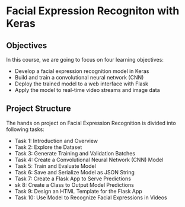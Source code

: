 # Facial Expression Recogniton with Keras

## Objectives

In this course, we are going to focus on four learning objectives:

- Develop a facial expression recognition model in Keras
- Build and train a convolutional neural network (CNN)
- Deploy the trained model to a web interface with Flask
- Apply the model to real-time video streams and image data


## Project Structure

The hands on project on Facial Expression Recognition is divided into following tasks:

- Task 1: Introduction and Overview
- Task 2: Explore the Dataset
- Task 3: Generate Training and Validation Batches
- Task 4: Create a Convolutional Neural Network (CNN) Model
- Task 5: Train and Evaluate Model
- Task 6: Save and Serialize Model as JSON String
- Task 7: Create a Flask App to Serve Predictions
- sk 8: Create a Class to Output Model Predictions
- Task 9: Design an HTML Template for the Flask App
- Task 10: Use Model to Recognize Facial Expressions in Videos
